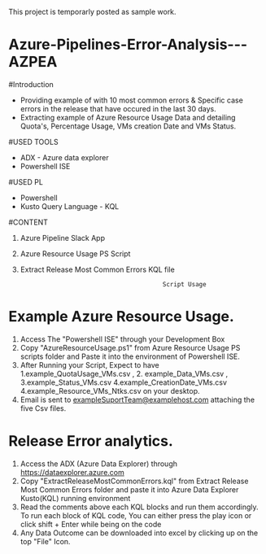 This project is temporarly posted as sample work. 

# Azure-Pipelines-Error-Analysis---AZPEA

#Introduction  
  *  Providing example of with 10 most common errors & Specific case errors in the release that have occured in the last 30 days. 
  *  Extracting example of Azure Resource Usage Data and  detailing Quota's, Percentage Usage, VMs creation Date and VMs Status. 
  
#USED TOOLS 
  *  ADX - Azure data explorer  
  *  Powershell ISE 

#USED PL
  *  Powershell
  *  Kusto Query Language - KQL 

#CONTENT 
1. Azure Pipeline Slack App 
2. Azure Resource Usage PS Script
3. Extract Release Most Common Errors KQL file  

                                              Script Usage

# Example Azure Resource Usage.
1. Access The "Powershell ISE" through your Development Box 
2. Copy  "AzureResourceUsage.ps1" from Azure Resource Usage PS scripts  folder and Paste it into the environment of Powershell ISE. 
3. After Running your Script, Expect to have 1.example_QuotaUsage_VMs.csv , 2. example_Data_VMs.csv , 3.example_Status_VMs.csv 4.example_CreationDate_VMs.csv 4.example_Resource_VMs_Ntks.csv on your desktop.
5. Email is sent to exampleSuportTeam@examplehost.com attaching the five Csv files.   

# Release Error analytics.
1. Access the ADX (Azure Data Explorer) through https://dataexplorer.azure.com 
2. Copy "ExtractReleaseMostCommonErrors.kql"  from Extract Release Most Common Errors folder and  paste it into Azure Data Explorer Kusto(KQL) running environment
3. Read the comments above each KQL blocks and run them accordingly. To run each block of KQL code, You can either press the play icon or click shift + Enter while being on the code
4. Any Data Outcome can be downloaded into excel by clicking up on the top "File" Icon. 
